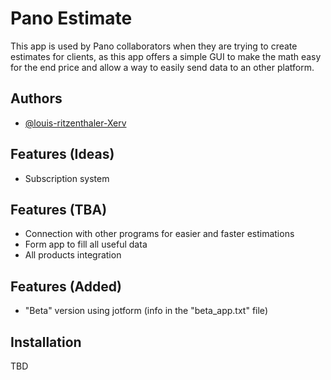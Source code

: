 
# Pano Estimate

This app is used by Pano collaborators when they are trying to create estimates for clients, as this app offers a simple GUI to make the math easy for the end price and allow a way to easily send data to an other platform.


## Authors

- [@louis-ritzenthaler-Xerv](https://github.com/louis-ritzenthaler-Xerv)


## Features (Ideas)

- Subscription system

## Features (TBA)

- Connection with other programs for easier and faster estimations
- Form app to fill all useful data
- All products integration

## Features (Added)

- "Beta" version using jotform (info in the "beta_app.txt" file)

## Installation

TBD
